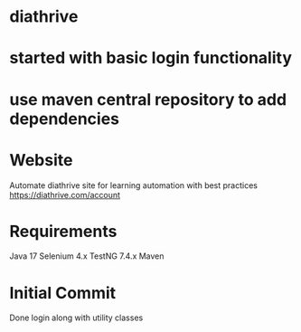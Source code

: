 # diathrive
# started with basic login functionality
# use maven central repository to add dependencies
Website
=======
Automate diathrive site for learning automation with best practices
https://diathrive.com/account

Requirements
============
Java 17
Selenium 4.x
TestNG 7.4.x
Maven

Initial Commit
==============
Done login along with utility classes




